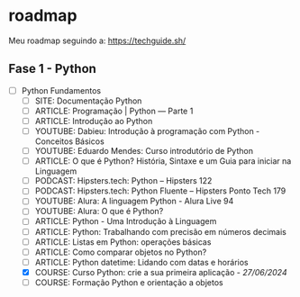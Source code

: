 # roadmap

Meu roadmap seguindo a: https://techguide.sh/

## Fase 1 - Python

- [ ] Python Fundamentos
  - [ ] SITE: Documentação Python
  - [ ] ARTICLE: Programação | Python — Parte 1
  - [ ] ARTICLE: Introdução ao Python
  - [ ] YOUTUBE: Dabieu: Introdução à programação com Python - Conceitos Básicos
  - [ ] YOUTUBE: Eduardo Mendes: Curso introdutório de Python
  - [ ] ARTICLE: O que é Python? História, Sintaxe e um Guia para iniciar na Linguagem
  - [ ] PODCAST: Hipsters.tech: Python – Hipsters 122
  - [ ] PODCAST: Hipsters.tech: Python Fluente – Hipsters Ponto Tech 179
  - [ ] YOUTUBE: Alura: A linguagem Python - Alura Live 94
  - [ ] YOUTUBE: Alura: O que é Python?
  - [ ] ARTICLE: Python - Uma Introdução à Linguagem
  - [ ] ARTICLE: Python: Trabalhando com precisão em números decimais
  - [ ] ARTICLE: Listas em Python: operações básicas
  - [ ] ARTICLE: Como comparar objetos no Python?
  - [ ] ARTICLE: Python datetime: Lidando com datas e horários
  - [x] COURSE: Curso Python: crie a sua primeira aplicação - *27/06/2024*
  - [ ] COURSE: Formação Python e orientação a objetos
